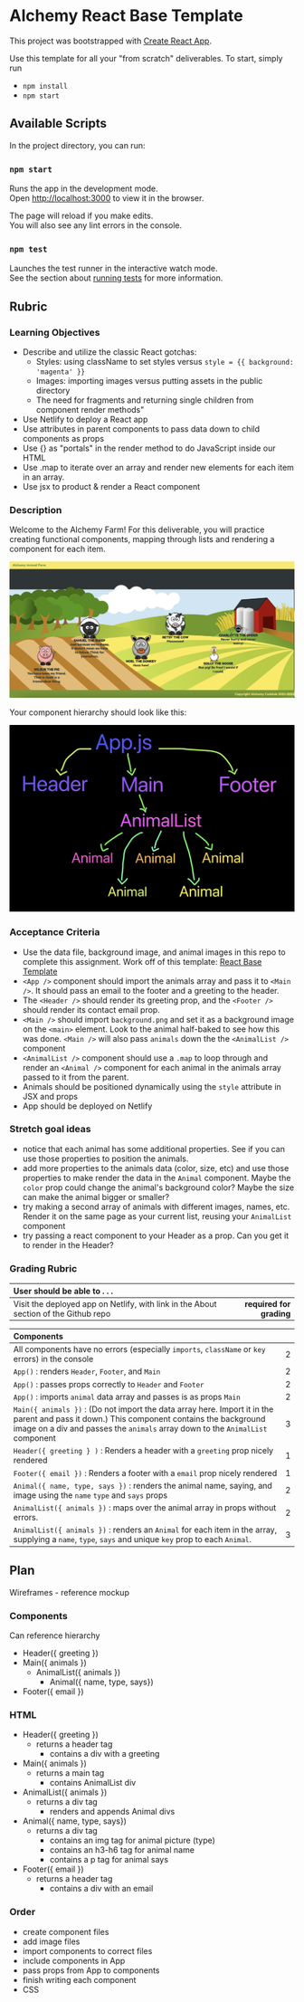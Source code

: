 # Alchemy React Base Template

This project was bootstrapped with [Create React App](https://github.com/facebook/create-react-app).

Use this template for all your "from scratch" deliverables. To start, simply run

- `npm install`
- `npm start`

## Available Scripts

In the project directory, you can run:

### `npm start`

Runs the app in the development mode.\
Open [http://localhost:3000](http://localhost:3000) to view it in the browser.

The page will reload if you make edits.\
You will also see any lint errors in the console.

### `npm test`

Launches the test runner in the interactive watch mode.\
See the section about [running tests](https://facebook.github.io/create-react-app/docs/running-tests) for more information.

## Rubric

### Learning Objectives

- Describe and utilize the classic React gotchas:
  - Styles: using className to set styles versus `style = {{ background: 'magenta' }}`
  - Images: importing images versus putting assets in the public directory
  - The need for fragments and returning single children from component render methods"
- Use Netlify to deploy a React app
- Use attributes in parent components to pass data down to child components as props
- Use {} as "portals" in the render method to do JavaScript inside our HTML
- Use .map to iterate over an array and render new elements for each item in an array.
- Use jsx to product & render a React component

### Description

Welcome to the Alchemy Farm! For this deliverable, you will practice creating functional components, mapping through lists and rendering a component for each item.

![mockup](./public/mockup.png)

Your component hierarchy should look like this:

![hierarchy](./public/hierarchy.png)

### Acceptance Criteria

- Use the data file, background image, and animal images in this repo to complete this assignment. Work off of this template: [React Base Template](https://github.com/alchemycodelab/react-base-template)
- `<App />` component should import the animals array and pass it to `<Main />`. It should pass an email to the footer and a greeting to the header.
- The `<Header />` should render its greeting prop, and the `<Footer />` should render its contact email prop.
- `<Main />` should import `background.png` and set it as a background image on the `<main>` element. Look to the animal half-baked to see how this was done. `<Main />` will also pass `animals` down the the `<AnimalList />` component
- `<AnimalList />` component should use a `.map` to loop through and render an `<Animal />` component for each animal in the animals array passed to it from the parent.
- Animals should be positioned dynamically using the `style` attribute in JSX and props
- App should be deployed on Netlify

### Stretch goal ideas

- notice that each animal has some additional properties. See if you can use those properties to position the animals.
- add more properties to the animals data (color, size, etc) and use those properties to make render the data in the `Animal` component. Maybe the `color` prop could change the animal's background color? Maybe the size can make the animal bigger or smaller?
- try making a second array of animals with different images, names, etc. Render it on the same page as your current list, reusing your `AnimalList` component
- try passing a react component to your Header as a prop. Can you get it to render in the Header?

### Grading Rubric

| User should be able to . . .                                                         |             |
| :----------------------------------------------------------------------------------- | ----------: |
| Visit the deployed app on Netlify, with link in the About section of the Github repo |  **required for grading** |

| Components                                                                                |             |
| :----------------------------------------------------------------------------------- | ----------: |
| All components have no errors (especially `imports`, `className` or `key` errors) in the console  |  2 |
| `App()` : renders `Header`, `Footer`, and `Main` |2|
| `App()` : passes props correctly to `Header` and `Footer` |2|
| `App()` : imports `animal` data array and passes is as props `Main` |2|
| `Main({ animals })` : (Do not import the data array here. Import it in the parent and pass it down.) This component contains the background image on a div and passes the `animals` array down to the `AnimalList` component |3|
| `Header({ greeting } )` : Renders a header with a `greeting` prop nicely rendered |1|
| `Footer({ email })` : Renders a footer with a `email` prop nicely rendered |1|
| `Animal({ name, type, says })` : renders the animal name, saying, and image using the `name` `type` and `says` props |2|
| `AnimalList({ animals })` : maps over the animal array in props without errors.  |2|
| `AnimalList({ animals })` : renders an `Animal` for each item in the array, supplying a `name`, `type`, `says` and unique `key` prop to each `Animal`.  |3|

## Plan

Wireframes - reference mockup

### Components

Can reference hierarchy

- Header({ greeting })
- Main({ animals })
  - AnimalList({ animals })
    - Animal({ name, type, says})
- Footer({ email })

### HTML

- Header({ greeting })
  - returns a header tag
    - contains a div with a greeting
- Main({ animals })
  - returns a main tag
    - contains AnimalList div
- AnimalList({ animals })
  - returns a div tag
    - renders and appends Animal divs
- Animal({ name, type, says})
  - returns a div tag
    - contains an img tag for animal picture (type)
    - contains an h3-h6 tag for animal name
    - contains a p tag for animal says
- Footer({ email })
  - returns a header tag
    - contains a div with an email

### Order

- create component files
- add image files
- import components to correct files
- include components in App
- pass props from App to components
- finish writing each component
- CSS
